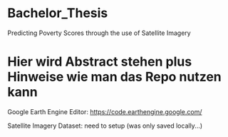 # Bachelor_Thesis
Predicting Poverty Scores through the use of Satellite Imagery

# Hier wird Abstract stehen plus Hinweise wie man das Repo nutzen kann


Google Earth Engine Editor: https://code.earthengine.google.com/

Satellite Imagery Dataset: need to setup (was only saved locally...)
